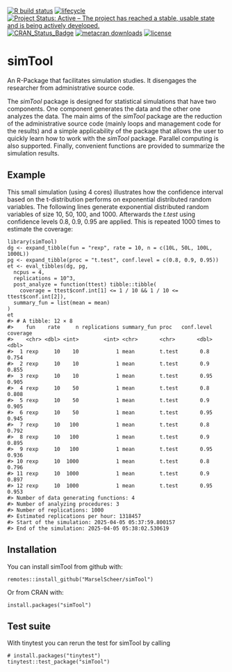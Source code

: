 <!-- README.md is generated from README.Rmd. Please edit that file -->

[![R build
status](https://github.com/MarselScheer/simTool/workflows/R-CMD-check/badge.svg)](https://github.com/MarselScheer/simTool/actions)
[![lifecycle](https://img.shields.io/badge/lifecycle-stable-brightgreen.svg)](https://lifecycle.r-lib.org/articles/stages.html)
[![Project Status: Active – The project has reached a stable, usable
state and is being actively
developed.](https://www.repostatus.org/badges/latest/active.svg)](https://www.repostatus.org/#active)
[![CRAN\_Status\_Badge](https://www.r-pkg.org/badges/version/simTool)](https://cran.r-project.org/package=simTool)
[![metacran
downloads](https://cranlogs.r-pkg.org/badges/simTool)](https://cran.r-project.org/package=simTool)
[![license](https://img.shields.io/badge/license-GPL--3-blue.svg)](https://www.gnu.org/licenses/gpl-3.0.en.html)

# simTool

An R-Package that facilitates simulation studies. It disengages the
researcher from administrative source code.

The *simTool* package is designed for statistical simulations that have
two components. One component generates the data and the other one
analyzes the data. The main aims of the *simTool* package are the
reduction of the administrative source code (mainly loops and management
code for the results) and a simple applicability of the package that
allows the user to quickly learn how to work with the *simTool* package.
Parallel computing is also supported. Finally, convenient functions are
provided to summarize the simulation results.

## Example

This small simulation (using 4 cores) illustrates how the confidence
interval based on the t-distribution performs on exponential distributed
random variables. The following lines generate exponential distributed
random variables of size 10, 50, 100, and 1000. Afterwards the *t.test*
using confidence levels 0.8, 0.9, 0.95 are applied. This is repeated
1000 times to estimate the coverage:

    library(simTool)
    dg <- expand_tibble(fun = "rexp", rate = 10, n = c(10L, 50L, 100L, 1000L))
    pg <- expand_tibble(proc = "t.test", conf.level = c(0.8, 0.9, 0.95))
    et <- eval_tibbles(dg, pg, 
      ncpus = 4,
      replications = 10^3,
      post_analyze = function(ttest) tibble::tibble(
        coverage = ttest$conf.int[1] <= 1 / 10 && 1 / 10 <= ttest$conf.int[2]),
      summary_fun = list(mean = mean)
    )
    et
    #> # A tibble: 12 × 8
    #>    fun    rate     n replications summary_fun proc   conf.level coverage
    #>    <chr> <dbl> <int>        <int> <chr>       <chr>       <dbl>    <dbl>
    #>  1 rexp     10    10            1 mean        t.test       0.8     0.754
    #>  2 rexp     10    10            1 mean        t.test       0.9     0.855
    #>  3 rexp     10    10            1 mean        t.test       0.95    0.905
    #>  4 rexp     10    50            1 mean        t.test       0.8     0.808
    #>  5 rexp     10    50            1 mean        t.test       0.9     0.905
    #>  6 rexp     10    50            1 mean        t.test       0.95    0.945
    #>  7 rexp     10   100            1 mean        t.test       0.8     0.792
    #>  8 rexp     10   100            1 mean        t.test       0.9     0.895
    #>  9 rexp     10   100            1 mean        t.test       0.95    0.936
    #> 10 rexp     10  1000            1 mean        t.test       0.8     0.796
    #> 11 rexp     10  1000            1 mean        t.test       0.9     0.897
    #> 12 rexp     10  1000            1 mean        t.test       0.95    0.953
    #> Number of data generating functions: 4
    #> Number of analyzing procedures: 3
    #> Number of replications: 1000
    #> Estimated replications per hour: 1318457
    #> Start of the simulation: 2025-04-05 05:37:59.800157
    #> End of the simulation: 2025-04-05 05:38:02.530619

## Installation

You can install simTool from github with:

    remotes::install_github("MarselScheer/simTool")

Or from CRAN with:

    install.packages("simTool")

## Test suite

With tinytest you can rerun the test for simTool by calling

    # install.packages("tinytest")
    tinytest::test_package("simTool")
